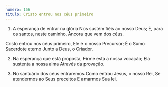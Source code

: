 ```yaml
---
numero: 156
titulo: Cristo entrou nos céus primeiro
---
```

1. A esperança de entrar na glória
Nos sustém fiéis ao nosso Deus;
É, para os santos, neste caminho,
Âncora que vem dos céus.

Cristo entrou nos céus primeiro,
Ele é o nosso Precursor;
É o Sumo Sacerdote eterno
Junto a Deus, o Criador.

2. Na esperança que está proposta,
Firme está a nossa vocação;
Ela sustenta a nossa alma
Através da provação.

3. No santuário dos céus entraremos
Como entrou Jesus, o nosso Rei,
Se atendermos ao Seus preceitos
E amarmos Sua lei.
